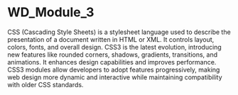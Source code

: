 # WD_Module_3
CSS (Cascading Style Sheets) is a stylesheet language used to describe the presentation of a document written in HTML or XML. It controls layout, colors, fonts, and overall design. CSS3 is the latest evolution, introducing new features like rounded corners, shadows, gradients, transitions, and animations. It enhances design capabilities and improves performance. CSS3 modules allow developers to adopt features progressively, making web design more dynamic and interactive while maintaining compatibility with older CSS standards.
